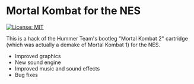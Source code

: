 # Mortal Kombat for the NES
[![License: MIT](https://img.shields.io/badge/License-MIT-yellow.svg)](https://opensource.org/licenses/MIT)

This is a hack of the Hummer Team's bootleg "Mortal Kombat 2" cartridge (which was actually a demake of Mortal Kombat 1) for the NES.

- Improved graphics
- New sound engine
- Improved music and sound effects
- Bug fixes
